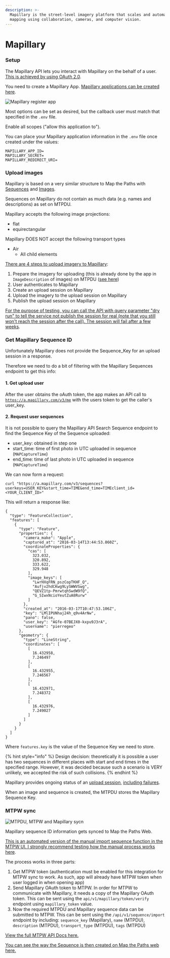 ```yaml
---
description: >-
  Mapillary is the street-level imagery platform that scales and automates
  mapping using collaboration, cameras, and computer vision.
---
```


# Mapillary

### **Setup**

The Mapillary API lets you interact with Mapillary on the behalf of a user. [This is achieved by using OAuth 2.0](https://www.mapillary.com/developer/api-documentation/#oauth).

You need to create a Mapillary App. [Mapillary applications can be created here](https://www.mapillary.com/dashboard/developers).

![Mapillary register app](../../../.gitbook/assets/mapillary-register-app.png)

Most options can be set as desired, but the callback user must match that specified in the `.env` file.

Enable all scopes \("allow this application to"\).

You can place your Mapillary application information in the `.env` file once created under the values:

```text
MAPILLARY_APP_ID=
MAPILLARY_SECRET=
MAPILLARY_REDIRECT_URI=
```

### **Upload images**

Mapillary is based on a very similar structure to Map the Paths with [Sequences](https://www.mapillary.com/developer/api-documentation/#sequences) and [Images](https://www.mapillary.com/developer/api-documentation/#images).

Sequences on Mapillary do not contain as much data \(e.g. names and descriptions\) as set on MTPDU.

Mapillary accepts the following image projections:

* flat
* equirectangular

Mapillary DOES NOT accept the following transport types

* Air
  * All child elements

[There are 4 steps to upload imagery to Mapillary](https://www.mapillary.com/developer/api-documentation/#uploading-imagery):

1. Prepare the imagery for uploading \(this is already done by the app in `ImageDescription` of images\) on MTPDU \([see here](../functions.md#21-2-imagedescription-json-object)\)
2. User authenticates to Mapillary
3. Create an upload session on Mapillary
4. Upload the imagery to the upload session on Mapillary
5. Publish the upload session on Mapillary

[For the purpose of testing, you can call the API with query parameter "dry run" to tell the service not publish the session for real \(note that you still won't reach the session after the call\). The session will fail after a few weeks](https://www.mapillary.com/developer/api-documentation/#publish-an-upload-session).

### **Get Mapillary Sequence ID**

Unfortunately Mapillary does not provide the Sequence\_Key for an upload session in a response.

Therefore we need to do a bit of filtering with the Mapillary Sequences endpoint to get this info:

#### 1. Get upload user

After the user obtains the oAuth token, the app makes an API call to [`https://a.mapillary.com/v3/me`](https://a.mapillary.com/v3/me) with the users token to get the caller's user\_key.

#### 2. Request user sequences

It is not possible to query the Mapillary API Search Sequence endpoint to find the Sequence Key of the Sequence uploaded:

* user\_key: obtained in step one
* start\_time: time of first photo in UTC uploaded in sequence \(`MAPCaptureTime`\)
* end\_time: time of last photo in UTC uploaded in sequence \(`MAPCaptureTime`\)

We can now form a request: 

```text
curl "https://a.mapillary.com/v3/sequences?userkeys=USER_KEY&start_time=TIME&end_time=TIMEclient_id=<YOUR_CLIENT_ID>"
```

This will return a response like:

```text
{
  "type": "FeatureCollection",
  "features": [
    {
      "type": "Feature",
      "properties": {
        "camera_make": "Apple",
        "captured_at": "2016-03-14T13:44:53.860Z",
        "coordinateProperties": {
          "cas": [
            323.032,
            320.892,
            333.622,
            329.948
          ],
          "image_keys": [
            "LwrHXqFRN_pszCopTKHF_Q",
            "Aufjv2hdCKwg9LySWWVSwg",
            "QEVZ1tp-PmrwtqhSwdW9fQ",
            "G_SIwxNcioYeutZuA8Rurw"
          ]
        },
        "created_at": "2016-03-17T10:47:53.106Z",
        "key": "LMlIPUNhaj24h_q9v4ArNw",
        "pano": false,
        "user_key": "AGfe-07BEJX0-kxpu9J3rA",
        "username": "pierregeo"
      },
      "geometry": {
        "type": "LineString",
        "coordinates": [
          [
            16.432958,
            7.246497
          ],
          [
            16.432955,
            7.246567
          ],
          [
            16.432971,
            7.248372
          ],
          [
            16.432976,
            7.249027
          ]
        ]
      }
    }
  ]
}
```

Where `features.key` is the value of the Sequence Key we need to store.

{% hint style="info" %}
Design decision: theoretically it is possible a user has two sequences in different places with start and end times in the specified range. However, it was decided because such a scenario is VERY unlikely, we accepted the risk of such collisions.
{% endhint %}

Mapillary provides ongoing status of an [upload session](https://www.mapillary.com/developer/api-documentation/#the-open-upload-session-object), [including failures](https://www.mapillary.com/developer/api-documentation/#the-failed-upload-session-object).

When an image and sequence is created, the MTPDU stores the Mapillary Sequence Key.

### **MTPW sync**

![MTPDU, MTPW and Mapillary sycn](../../../.gitbook/assets/explorer-v2-diagrams-3-%20%281%29.jpg)

Mapillary sequence ID information gets synced to Map the Paths Web. 

[This is an automated version of the manual import sequence function in the MTPW UI. I strongly recommend testing how the manual process works here](https://mtp.trekview.org/sequence/import-sequence-list).

The process works in three parts:

1. Get MTPW token \(authentication must be enabled for this integration for MTPW sync to work. As such, app will already have MTPW token when user logged in when opening app\)
2. Send Mapillary OAuth token to MTPW. In order for MTPW to communicate with Mapillary, it needs a copy of the Mapillary OAuth token. This can be sent using the `api/v1/mapillary/token/verify` endpoint using `mapillary_token` value.
3. Now the required MTPDU and Mapillary sequence data can be submitted to MTPW. This can be sent using the `/api/v1/sequence/import` endpoint by including: `sequence_key` \(Mapillary\), `name` \(MTPDU\), `description` \(MTPDU\), `transport_type` \(MTPDU\), `tags` \(MTPDU\)

[View the full MTPW API Docs here.](../../../mtp-web/developer-docs/api.md)

[You can see the way the Sequence is then created on Map the Paths web here.](../../../mtp-web/developer-docs/functions/sequences.md)

